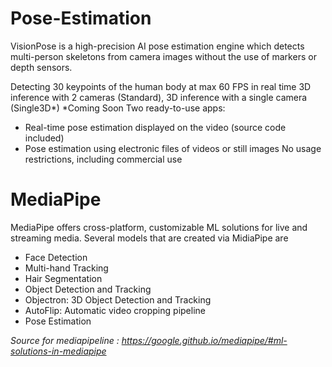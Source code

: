 # Pose-Estimation
VisionPose is a high-precision AI pose estimation engine which detects multi-person skeletons from camera images without the use of markers or depth sensors.

Detecting 30 keypoints of the human body at max 60 FPS in real time
3D inference with 2 cameras (Standard),
3D inference with a single camera (Single3D*) *Coming Soon
Two ready-to-use apps:
* Real-time pose estimation displayed on the video (source code included)
* Pose estimation using electronic files of videos or still images
No usage restrictions, including commercial use

# MediaPipe
MediaPipe offers cross-platform, customizable ML solutions for live and streaming media. Several models that are created via MidiaPipe are 
* Face Detection
* Multi-hand Tracking
* Hair Segmentation
* Object Detection and Tracking
* Objectron: 3D Object Detection and Tracking
* AutoFlip: Automatic video cropping pipeline
* Pose Estimation


_Source for mediapipeline : https://google.github.io/mediapipe/#ml-solutions-in-mediapipe_
